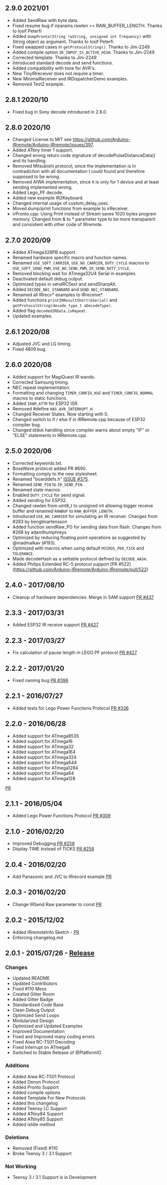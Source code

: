 ## 2.9.0 2021/01
- Added SendRaw with byte data.
- Fixed resume bug if irparams.rawlen >= RAW_BUFFER_LENGTH. Thanks to Iosif Peterfi
- Added `dumpPronto(String *aString, unsigned int frequency)` with String object as argument. Thanks to Iosif Peterfi
- Fixed swapped cases in `getProtocolString()`. Thanks to Jim-2249
- Added compile option `IR_INPUT_IS_ACTIVE_HIGH`. Thanks to Jim-2249
- Corrected template. Thanks to Jim-2249
- Introduced standard decode and send functions.
- Added compatibility with tone for AVR's.
- New TinyIRreceiver does not require a timer.
- New MinimalReceiver and IRDispatcherDemo examples.
- Removed Test2 example.

## 2.8.1 2020/10
- Fixed bug in Sony decode introduced in 2.8.0.

## 2.8.0 2020/10
- Changed License to MIT see https://github.com/Arduino-IRremote/Arduino-IRremote/issues/397.
- Added ATtiny timer 1 support.
- Changed wrong return code signature of decodePulseDistanceData() and its handling.
- Removed Mitsubishi protocol, since the implementation is in contradiction with all documentation I could found and therefore supposed to be wrong.
- Removed AIWA implementation, since it is only for 1 device and at least sending implemented wrong.
- Added Lego_PF decode.
- Added new example IR2Keyboard.
- Changed internal usage of custom_delay_usec.
- Moved dump/print functions from example to irReceiver.
- irPronto.cpp: Using Print instead of Stream saves 1020 bytes program memory. Changed from & to * parameter type to be more transparent and consistent with other code of IRremote.

## 2.7.0 2020/09
- Added ATmega328PB support.
- Renamed hardware specific macro and function names.
- Renamed `USE_SOFT_CARRIER`, `USE_NO_CARRIER`, `DUTY_CYCLE` macros to `USE_SOFT_SEND_PWM`, `USE_NO_SEND_PWM`, `IR_SEND_DUTY_CYCLE`.
- Removed blocking wait for ATmega32U4 Serial in examples.
- Deactivated default debug output.
- Optimized types in sendRC5ext and sendSharpAlt.
- Added `DECODE_NEC_STANDARD` and `SEND_NEC_STANDARD`.
- Renamed all IRrecv* examples to IRreceive*.
- Added functions `printIRResultShort(&Serial)` and `getProtocolString(decode_type_t aDecodeType)`.
- Added flag `decodedIRData.isRepeat`.
- Updated examples.

## 2.6.1 2020/08
- Adjusted JVC and LG timing.
- Fixed 4809 bug.

## 2.6.0 2020/08
- Added support for MagiQuest IR wands.
- Corrected Samsung timing.
- NEC repeat implementation.
- Formatting and changing `TIMER_CONFIG_KHZ` and `TIMER_CONFIG_NORMAL` macros to static functions.
- Added `IRAM_ATTR` for ESP32 ISR.
- Removed #define `HAS_AVR_INTERRUPT_H`.
- Changed Receiver States. Now starting with 0.
- Changed switch to if / else if in IRRemote.cpp because of ESP32 compiler bug.
- Changed `DEBUG` handling since compiler warns about empty "IF" or "ELSE" statements in IRRemote.cpp.

## 2.5.0 2020/06
- Corrected keywords.txt.
- BoseWave protocol added PR #690.
- Formatting comply to the new stylesheet.
- Renamed "boarddefs.h" [ISSUE #375](https://github.com/Arduino-IRremote/Arduino-IRremote/issues/375).
- Renamed `SEND_PIN` to `IR_SEND_PIN`.
- Renamed state macros.
- Enabled `DUTY_CYCLE` for send signal.
- Added sending for ESP32.
- Changed rawlen from uint8_t to unsigned int allowing bigger receive buffer and renamed `RAWBUF` to `RAW_BUFFER_LENGTH`.
- Introduced `USE_NO_CARRIER` for simulating an IR receiver.
Changes from #283 by bengtmartensson
- Added function sendRaw_P() for sending data from flash.
Changes from #268 by adamlhumphreys
- Optimized by reducing floating point operations as suggested by @madmalkav (#193).
- Optimized with macros when using default `MICROS_PER_TICK` and `TOLERANCE`.
- Made decodeHash as a settable protocol defined by `DECODE_HASH`.
- Added Philips Extended RC-5 protocol support [PR #522] (https://github.com/Arduino-IRremote/Arduino-IRremote/pull/522)

## 2.4.0 - 2017/08/10
 - Cleanup of hardware dependencies. Merge in SAM support [PR #437](https://github.com/Arduino-IRremote/Arduino-IRremote/pull/437)

## 2.3.3 - 2017/03/31
- Added ESP32 IR receive support [PR #427](https://github.com/Arduino-IRremote/Arduino-IRremote/pull/425)

## 2.2.3 - 2017/03/27
- Fix calculation of pause length in LEGO PF protocol [PR #427](https://github.com/Arduino-IRremote/Arduino-IRremote/pull/427)

## 2.2.2 - 2017/01/20
- Fixed naming bug [PR #398](https://github.com/Arduino-IRremote/Arduino-IRremote/pull/398)

## 2.2.1 - 2016/07/27
- Added tests for Lego Power Functions Protocol [PR #336](https://github.com/Arduino-IRremote/Arduino-IRremote/pull/336)

## 2.2.0 - 2016/06/28
- Added support for ATmega8535
- Added support for ATmega16
- Added support for ATmega32
- Added support for ATmega164
- Added support for ATmega324
- Added support for ATmega644
- Added support for ATmega1284
- Added support for ATmega64
- Added support for ATmega128

[PR](https://github.com/Arduino-IRremote/Arduino-IRremote/pull/324)

## 2.1.1 - 2016/05/04
- Added Lego Power Functions Protocol [PR #309](https://github.com/Arduino-IRremote/Arduino-IRremote/pull/309)

## 2.1.0 - 2016/02/20
- Improved Debugging [PR #258](https://github.com/Arduino-IRremote/Arduino-IRremote/pull/258)
- Display TIME instead of TICKS [PR #258](https://github.com/Arduino-IRremote/Arduino-IRremote/pull/258)

## 2.0.4 - 2016/02/20
- Add Panasonic and JVC to IRrecord example [PR](https://github.com/Arduino-IRremote/Arduino-IRremote/pull/54)

## 2.0.3 - 2016/02/20
- Change IRSend Raw parameter to const [PR](https://github.com/Arduino-IRremote/Arduino-IRremote/pull/227)

## 2.0.2 - 2015/12/02
- Added IRremoteInfo Sketch - [PR](https://github.com/Arduino-IRremote/Arduino-IRremote/pull/241)
- Enforcing changelog.md

## 2.0.1 - 2015/07/26 - [Release](https://github.com/shirriff/Arduino-IRremote/releases/tag/BETA)
### Changes
- Updated README
- Updated Contributors
- Fixed #110 Mess
- Created Gitter Room
- Added Gitter Badge
- Standardised Code Base
- Clean Debug Output
- Optimized Send Loops
- Modularized Design
- Optimized and Updated Examples
- Improved Documentation
- Fixed and Improved many coding errors
- Fixed Aiwa RC-T501 Decoding
- Fixed Interrupt on ATmega8
- Switched to Stable Release of @PlatformIO

### Additions
- Added Aiwa RC-T501 Protocol
- Added Denon Protocol
- Added Pronto Support
- Added compile options
- Added Template For New Protocols
- Added this changelog
- Added Teensy LC Support
- Added ATtiny84 Support
- Added ATtiny85 Support
- Added isIdle method

### Deletions
- Removed (Fixed) #110
- Broke Teensy 3 / 3.1 Support

### Not Working
- Teensy 3 / 3.1 Support is in Development
